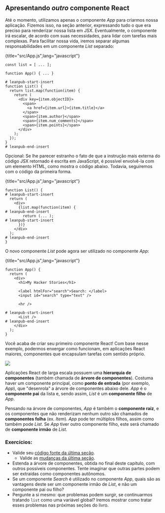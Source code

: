 ## Apresentando *outro* componente React

Até o momento, utilizamos apenas o componente *App* para criarmos nossa aplicação. Fizemos isso, na seção anterior, expressando tudo o que era preciso para renderizar nossa lista em JSX. Eventualmente, o componente irá escalar, de acordo com suas necessidades, para lidar com tarefas mais complexas. Para facilitar nossa vida, iremos separar algumas responsabilidades em um componente *List* separado:

{title="src/App.js",lang="javascript"}
~~~~~~~
const list = [ ... ];

function App() { ... }

# leanpub-start-insert
function List() {
  return list.map(function(item) {
    return (
      <div key={item.objectID}>
        <span>
          <a href={item.url}>{item.title}</a>
        </span>
        <span>{item.author}</span>
        <span>{item.num_comments}</span>
        <span>{item.points}</span>
      </div>
    );
  });
}
# leanpub-end-insert
~~~~~~~

Opcional: Se lhe parecer estranho o fato de que a instrução mais externa do código JSX retornado é escrita em JavaScript, é possível envolvê-la com um elemento HTML, como mostra o código abaixo. Todavia, seguiremos com o código da primeira forma.

{title="src/App.js",lang="javascript"}
~~~~~~~
function List() {
# leanpub-start-insert
  return (
    <div>
      {list.map(function(item) {
# leanpub-end-insert
        return (... );
# leanpub-start-insert
      })}
    </div>
  );
# leanpub-end-insert
}
~~~~~~~

O novo componente *List* pode agora ser utilizado no componente *App*:

{title="src/App.js",lang="javascript"}
~~~~~~~
function App() {
  return (
    <div>
      <h1>My Hacker Stories</h1>

      <label htmlFor="search">Search: </label>
      <input id="search" type="text" />

      <hr />

# leanpub-start-insert
      <List />
# leanpub-end-insert
    </div>
  );
}
~~~~~~~

Você acaba de criar seu primeiro componente React! Com base nesse exemplo, podermos enxergar como funcionam, em aplicações React maiores, componentes que encapsulam tarefas com sentido próprio.

![](images/component-tree.png)

Aplicações React de larga escala possuem uma **hierarquia de componentes** (também chamada de **árvore de componentes**). Costuma haver um componente principal, como **ponto de entrada** (por exemplo, *App*), que "desenrola" a árvore de componentes abaixo dele.  *App* é o **componente pai** da lista e, sendo assim, *List* é um **componente filho** de *App*.

Pensando na árvore de componentes, *App* é também o **componente raiz**, e os componentes que não renderizam nenhum outro são chamados de **componentes folha** (ex. *Item*). *App* pode ter múltiplos filhos, assim como também pode *List*. Se *App* tiver outro componente filho, este será chamado de **componente irmão** de *List*.

### Exercícios:

* Valide seu [código fonte da última seção](https://codesandbox.io/s/github/the-road-to-learn-react/hacker-stories/tree/hs/Meet-another-React-Component).
  * Valide as [mudanças da última seção](https://github.com/the-road-to-learn-react/hacker-stories/compare/hs/Lists-in-React...hs/Meet-another-React-Component?expand=1).
* Estenda a árvore de componentes, obtida no final deste capítulo, com outros possíveis componentes. Tente imaginar que outras partes podem ser extraídas como componentes autônomos.
* Se um componente *Search* é utilizado no componente *App*, quais são as vantagens deste ser um componente irmão de *List*, e não um componente pai ou filho?
* Pergunte a si mesmo: que problemas podem surgir, se continuarmos tratando `list` como uma variável global? Iremos mostrar como tratar esses problemas nas próximas seções do livro.
